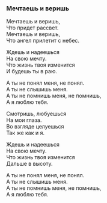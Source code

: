 ### Мечтаешь и веришь  

Мечтаешь и веришь,  
Что придет рассвет.  
Мечтаешь и веришь,  
Что ангел прилетит с небес.  

Ждешь и надеешься  
На свою мечту.  
Что жизнь твоя изменится  
И будешь ты в раю.  

А ты не понял меня, не понял.  
А ты не слышишь меня.  
А ты не помнишь меня, не помнишь,  
А я люблю тебя.  

Смотришь, любуешься  
На мои глаза.  
Во взгляде целуешься  
Так же как и я.  

Ждешь и надеешься  
На свою мечту.  
Что жизнь твоя изменится  
Дальше в высоту.  

А ты не понял меня, не понял.  
А ты не слышишь меня.  
А ты не помнишь меня, не помнишь,  
А я люблю тебя.  
